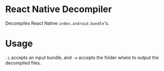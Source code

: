 # React Native Decompiler

Decompiles React Native `index.android.bundle`'s.

# Usage

`-i` accepts an input bundle, and `-o` accepts the folder where to output the decompiled files.